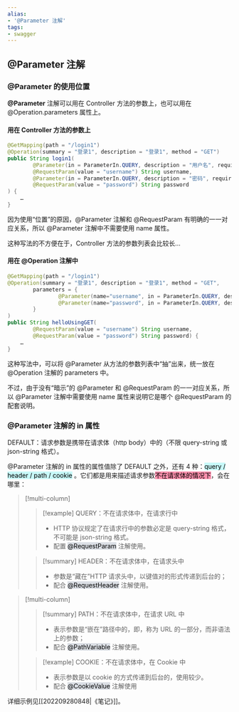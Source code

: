 ```yaml
---
alias:
- '@Parameter 注解'
tags:
- swagger
---
```


## @Parameter 注解

### @Parameter 的使用位置

**@Parameter** 注解可以用在 Controller 方法的参数上，也可以用在 @Operation.parameters 属性上。

#### 用在 Controller 方法的参数上

```java
@GetMapping(path = "/login1")
@Operation(summary = "登录1", description = "登录1", method = "GET")
public String login1(
        @Parameter(in = ParameterIn.QUERY, description = "用户名", required = true) 
        @RequestParam(value = "username") String username,
        @Parameter(in = ParameterIn.QUERY, description = "密码", required = true) 
        @RequestParam(value = "password") String password
) {
    …
}
```

因为使用“位置”的原因，@Parameter 注解和 @RequestParam 有明确的一一对应关系，所以 @Parameter 注解中不需要使用 name 属性。

这种写法的不方便在于，Controller 方法的参数列表会比较长…

#### 用在 @Operation 注解中

```java
@GetMapping(path = "/login1")  
@Operation(summary = "登录1", description = "登录1", method = "GET",  
        parameters = {  
                @Parameter(name="username", in = ParameterIn.QUERY, description = "用户名", required = true),  
                @Parameter(name="password", in = ParameterIn.QUERY, description = "密码", required = true)  
        }  
)  
public String helloUsingGET(  
        @RequestParam(value = "username") String username,  
        @RequestParam(value = "password") String password) {  
    …
}
```

这种写法中，可以将 @Parameter 从方法的参数列表中“抽”出来，统一放在 @Operation 注解的 parameters 中。

不过，由于没有“暗示”的 @Parameter 和 @RequestParam 的一一对应关系，所以 @Parameter 注解中需要使用 name 属性来说明它是哪个 @RequestParam 的配套说明。




### @Parameter 注解的 in 属性

DEFAULT：请求参数是携带在请求体（http body）中的（不限 query-string 或 json-string 格式）。

@Parameter 注解的 in 属性的属性值除了 DEFAULT 之外，还有 4 种：<mark style="background: #ABF7F7A6;">query / header / path / cookie</mark> 。它们都是用来描述请求参数<mark style="background: #FF5582A6;">不在请求体的情况下</mark>，会在哪里：

> [!multi-column] 
> 
> > [!example] QUERY：不在请求体中，在请求行中
> > - HTTP 协议规定了在请求行中的参数必定是 query-string 格式，不可能是 json-string 格式。
> > - 配置 <mark style="background: #CACFD9A6;">@RequestParam</mark> 注解使用。
> 
> > [!summary] HEADER：不在请求体中，在请求头中
> > - 参数是“藏在”HTTP 请求头中，以键值对的形式传递到后台的；
> > - 配合 <mark style="background: #CACFD9A6;">@RequestHeader</mark> 注解使用。
 
> [!multi-column] 
> 
> > [!summary] PATH：不在请求体中，在请求 URL 中
> > - 表示参数是“嵌在”路径中的，即，称为 URL 的一部分，而非语法上的参数；
> > - 配合 <mark style="background: #CACFD9A6;">@PathVariable</mark> 注解使用。
> 
> > [!example] COOKIE：不在请求体中，在 Cookie 中
> > - 表示参数是以 cookie 的方式传递到后台的，使用较少。
> > - 配合 <mark style="background: #CACFD9A6;">@CookieValue</mark> 注解使用

详细示例见[[202209280848|《笔记》]]。
